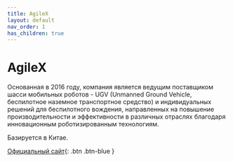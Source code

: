 ```yaml
---
title: AgileX
layout: default
nav_order: 1
has_children: true
---
```


# AgileX

Основанная в 2016 году, компания является ведущим поставщиком шасси мобильных роботов - UGV (Unmanned Ground Vehicle, беспилотное наземное транспортное средство) и индивидуальных решений для беспилотного вождения, направленных на повышение производительности и эффективности в различных отраслях благодаря инновационным роботизированным технологиям.

Базируется в Китае.

[Официальный сайт](https://global.agilex.ai/){: .btn .btn-blue }




